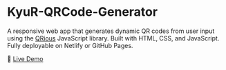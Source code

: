 # KyuR-QRCode-Generator
A responsive web app that generates dynamic QR codes from user input using the [QRious](https://github.com/neocotic/qrious) JavaScript library. Built with HTML, CSS, and JavaScript. Fully deployable on Netlify or GitHub Pages.

🔗 [Live Demo](https://(https://kyur-code.netlify.app/).netlify.app)
